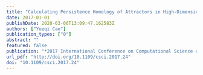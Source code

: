 ```yaml
---
title: "Calculating Persistence Homology of Attractors in High-Dimensional Chaotic Systems"
date: 2017-01-01
publishDate: 2020-03-06T13:09:47.162583Z
authors: ["Yueqi Cao"]
publication_types: ["0"]
abstract: ""
featured: false
publication: "*2017 International Conference on Computational Science and Computational Intelligence (CSCI)*"
url_pdf: "http://doi.org/10.1109/csci.2017.24"
doi: "10.1109/csci.2017.24"
---
```


